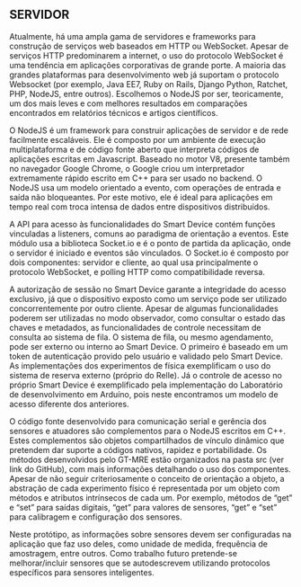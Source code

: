 ## SERVIDOR  

Atualmente, há uma ampla gama de servidores e frameworks para construção de serviços web baseados em HTTP ou WebSocket. Apesar de serviços HTTP predominarem a internet, o uso do protocolo WebSocket é uma tendência em aplicações corporativas de grande porte. A maioria das grandes plataformas para desenvolvimento web já suportam o protocolo Websocket (por exemplo, Java EE7, Ruby on Rails, Django Python, Ratchet, PHP, NodeJS, entre outros). Escolhemos o NodeJS por ser, teoricamente, um dos mais leves e com melhores resultados em comparações encontrados em relatórios técnicos e artigos científicos.  

O NodeJS é um framework para construir aplicações de servidor e de rede facilmente escaláveis. Ele é composto por um ambiente de execução multiplataforma e de código fonte aberto que interpreta códigos de aplicações escritas em Javascript. Baseado no motor V8, presente também no navegador Google Chrome, o Google criou um interpretador extremamente rápido escrito em C++ para ser usado no backend. O NodeJS usa um modelo orientado a evento, com operações de entrada e saída não bloqueantes. Por este motivo, ele é ideal para aplicações em tempo real com troca intensa de dados entre dispositivos distribuídos.  

A API para acesso às funcionalidades do Smart Device contém funções vinculadas a listeners, comuns ao paradigma de orientação a eventos.  Este módulo usa a biblioteca Socket.io e é o ponto de partida da aplicação, onde o servidor é iniciado e eventos são vinculados. O Socket.io é composto por dois componentes: servidor e cliente, ao qual usa principalmente o protocolo WebSocket, e polling HTTP como compatibilidade reversa.  
  
A autorização de sessão no Smart Device garante a integridade do acesso exclusivo, já que o dispositivo exposto como um serviço pode ser utilizado concorrentemente por outro cliente. Apesar de algumas funcionalidades poderem ser utilizadas no modo observador, como consultar o estado das chaves e metadados, as funcionalidades de controle necessitam de consulta ao sistema de fila. O sistema de fila, ou mesmo agendamento, pode ser externo ou interno ao Smart Device. O primeiro é baseado em um token de autenticação provido pelo usuário e validado pelo Smart Device. As implementações dos experimentos de física exemplificam o uso do sistema de reserva externo (próprio do Relle). Já o controle de acesso no próprio Smart Device é exemplificado pela implementação do Laboratório de desenvolvimento em Arduíno, pois neste encontramos um modelo de acesso diferente dos anteriores.  

O código fonte desenvolvido para comunicação serial e gerência dos sensores e atuadores são complementos para o NodeJS escritos em C++. Estes complementos são objetos compartilhados de vínculo dinâmico que pretendem dar suporte a códigos nativos, rapidez e portabilidade.  Os métodos desenvolvidos pelo GT-MRE estão organizados na pasta src (ver link do GitHub), com mais informações detalhando o uso dos componentes. Apesar de não seguir criteriosamente o conceito de orientação a objeto, a abstração de cada experimento físico é representada por um objeto com métodos e atributos intrínsecos de cada um. Por exemplo, métodos de “get” e “set” para saídas digitais, “get” para valores de sensores, “get” e “set” para calibragem e configuração dos sensores.  
 
Neste protótipo, as informações sobre sensores devem ser configuradas na aplicação que faz uso deles, como unidade de medida, frequência de amostragem, entre outros.  Como trabalho futuro pretende-se melhorar/incluir sensores que se autodescrevem utilizando protocolos específicos para sensores inteligentes.  


